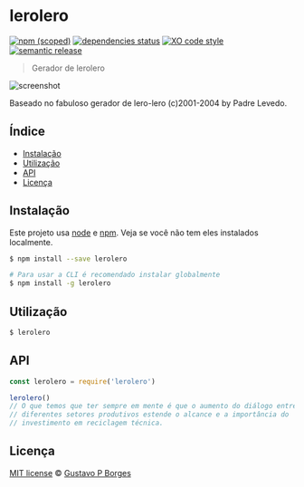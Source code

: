 # lerolero

[![npm (scoped)](https://img.shields.io/npm/v/lerolero.svg)](https://www.npmjs.com/package/lerolero)
[![dependencies status](https://img.shields.io/david/gugutz/lerolero.svg?style=flat)](https://david-dm.org/gugutz/lerolero)
[![XO code style](https://img.shields.io/badge/code_style-XO-5ed9c7.svg)](https://github.com/sindresorhus/xo)
[![semantic release](https://img.shields.io/badge/%20%20%F0%9F%93%A6%F0%9F%9A%80-semantic--release-e10079.svg)](https://github.com/semantic-release/semantic-release)

> Gerador de lerolero

![screenshot](screenshot.png)

Baseado no fabuloso gerador de lero-lero (c)2001-2004 by Padre Levedo.


## Índice
- [Instalação](#instalação)
- [Utilização](#utilização)
- [API](#api)
- [Licença](#licença)

## Instalação
Este projeto usa [node](http://nodejs.org) e [npm](https://npmjs.com).
Veja se você não tem eles instalados localmente.

```sh
$ npm install --save lerolero

# Para usar a CLI é recomendado instalar globalmente
$ npm install -g lerolero
```

## Utilização

```sh
$ lerolero
```

## API

```js
const lerolero = require('lerolero')

lerolero()
// O que temos que ter sempre em mente é que o aumento do diálogo entre os 
// diferentes setores produtivos estende o alcance e a importância do 
// investimento em reciclagem técnica.
```

## Licença
[MIT license](LICENSE) &copy; [Gustavo P Borges](https://gugutz.github.io/)
